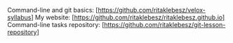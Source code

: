 Command-line and git basics: [https://github.com/ritaklebesz/velox-syllabus]
My website: [https://github.com/ritaklebesz/ritaklebesz.github.io]
Command-line tasks repository: [https://github.com/ritaklebesz/git-lesson-repository]
